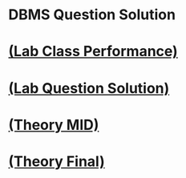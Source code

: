 # DBMS Question Solution


# [(Lab Class Performance)](https://github.com/TashinParvez/Database-Management-Systems-UIU/tree/main/DBMS%20LAB%20-%20Class%20Performance)


# [(Lab Question Solution)]()

# [(Theory MID)](https://github.com/TashinParvez/Database-Management-Systems-UIU/tree/main/DBMS%20MID%20QSN/Summer-23%20(Theory))


# [(Theory Final)]()
